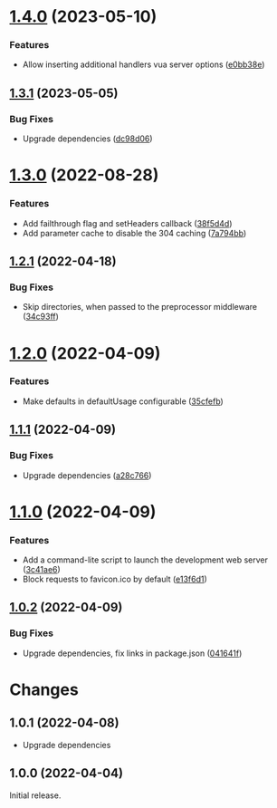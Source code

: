 # [1.4.0](https://github.com/prantlf/requirejs-esm-preprocessor/compare/v1.3.1...v1.4.0) (2023-05-10)


### Features

* Allow inserting additional handlers vua server options ([e0bb38e](https://github.com/prantlf/requirejs-esm-preprocessor/commit/e0bb38e290f4fdec49b3d6c308d94badd9f61982))

## [1.3.1](https://github.com/prantlf/requirejs-esm-preprocessor/compare/v1.3.0...v1.3.1) (2023-05-05)


### Bug Fixes

* Upgrade dependencies ([dc98d06](https://github.com/prantlf/requirejs-esm-preprocessor/commit/dc98d06b1dd4969489bb7bb2860d6491ba424858))

# [1.3.0](https://github.com/prantlf/requirejs-esm-preprocessor/compare/v1.2.1...v1.3.0) (2022-08-28)


### Features

* Add failthrough flag and setHeaders callback ([38f5d4d](https://github.com/prantlf/requirejs-esm-preprocessor/commit/38f5d4dc6b68be7be22894a914add7d97681f94a))
* Add parameter cache to disable the 304 caching ([7a794bb](https://github.com/prantlf/requirejs-esm-preprocessor/commit/7a794bbd75bc1d5156fec3613fe0802061ec1200))

## [1.2.1](https://github.com/prantlf/requirejs-esm-preprocessor/compare/v1.2.0...v1.2.1) (2022-04-18)


### Bug Fixes

* Skip directories, when passed to the preprocessor middleware ([34c93ff](https://github.com/prantlf/requirejs-esm-preprocessor/commit/34c93ff332b53a55d3c4e502d81d2d440dc75966))

# [1.2.0](https://github.com/prantlf/requirejs-esm-preprocessor/compare/v1.1.1...v1.2.0) (2022-04-09)


### Features

* Make defaults in defaultUsage configurable ([35cfefb](https://github.com/prantlf/requirejs-esm-preprocessor/commit/35cfefbf98b0af659fcfe972fc035ec0fad3881a))

## [1.1.1](https://github.com/prantlf/requirejs-esm-preprocessor/compare/v1.1.0...v1.1.1) (2022-04-09)


### Bug Fixes

* Upgrade dependencies ([a28c766](https://github.com/prantlf/requirejs-esm-preprocessor/commit/a28c76651726b4a1b3481cc841047d67993d60bd))

# [1.1.0](https://github.com/prantlf/requirejs-esm-preprocessor/compare/v1.0.2...v1.1.0) (2022-04-09)


### Features

* Add a command-lite script to launch the development web server ([3c41ae6](https://github.com/prantlf/requirejs-esm-preprocessor/commit/3c41ae60f5029cf43a241e4ef44a71fb8eb47894))
* Block requests to favicon.ico by default ([e13f6d1](https://github.com/prantlf/requirejs-esm-preprocessor/commit/e13f6d1bc6ffc16536ca709e800b7e46e99b2cdd))

## [1.0.2](https://github.com/prantlf/requirejs-esm-preprocessor/compare/v1.0.1...v1.0.2) (2022-04-09)


### Bug Fixes

* Upgrade dependencies, fix links in package.json ([041641f](https://github.com/prantlf/requirejs-esm-preprocessor/commit/041641f0267e63231a2ee18a3d1fe99de5f0d6d6))

# Changes

## 1.0.1 (2022-04-08)

* Upgrade dependencies

## 1.0.0 (2022-04-04)

Initial release.
